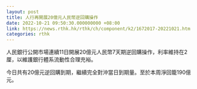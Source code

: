 ```yaml
---
layout: post
title: 人行再開展20億元人民幣逆回購操作
date: 2022-10-21 09:50:30.000000000 +08:00
link: https://news.rthk.hk/rthk/ch/component/k2/1672017-20221021.htm
categories: rthk
---
```


人民銀行公開市場連續11日開展20億元人民幣7天期逆回購操作，利率維持在2厘，以維護銀行體系流動性合理充裕。

今日共有20億元逆回購到期，繼續完全對沖當日到期量。至於本周淨回籠190億元。
